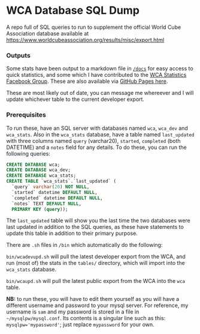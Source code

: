 # WCA Database SQL Dump

A repo full of SQL queries to run to supplement the official World Cube Association database available at https://www.worldcubeassociation.org/results/misc/export.html

### Outputs

Some stats have been output to a markdown file in [`/docs`](https://github.com/sam596/SQL/tree/master/docs) for easy access to quick statistics, and some which I have contributed to the [WCA Statistics Facebook Group](https://www.facebook.com/groups/439995439706174/). These are also available via [GitHub Pages here](http://sam596.github.io/WCA-Stats). 

These are most likely out of date, you can message me whereever and I will update whichever table to the current developer export.

### Prerequisites

To run these, have an SQL server with databases named `wca`, `wca_dev` and `wca_stats`. Also in the `wca_stats` database, have a table named `last_updated` with three columns named `query` (varchar20), `started`, `completed` (both DATETIME) and a `notes` field for any details. To do these, you can run the following queries:
```sql
CREATE DATABASE wca;
CREATE DATABASE wca_dev;
CREATE DATABASE wca_stats;
CREATE TABLE `wca_stats`.`last_updated` (
  `query` varchar(20) NOT NULL,
  `started` datetime DEFAULT NULL,
  `completed` datetime DEFAULT NULL,
  `notes` TEXT DEFAULT NULL,
  PRIMARY KEY (query));
```

The `last_updated` table will show you the last time the two databases were last updated in addition to the SQL queries, as these have statements to update this table in addition to their primary purpose.

There are `.sh` files in `/bin` which automatically do the following:

`bin/wcadevupd.sh` will pull the latest developer export from the WCA, and run (most of) the stats in the `tables/` directory, which will import into the `wca_stats` database.

`bin/wcaupd.sh` will pull the latest public export from the WCA into the `wca` table.

**NB:** to run these, you will have to edit them yourself as you will have a different username and password to your mysql server. For reference, my username is `sam` and my password is stored in a file in `~/mysqlpw/mysql.conf`. Its contents is a singular line such as this: `mysqlpw='mypassword'`; just replace `mypassword` for your own.
